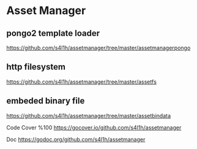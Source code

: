 # Asset Manager

## pongo2 template loader
https://github.com/s4l1h/assetmanager/tree/master/assetmanagerpongo
## http filesystem
https://github.com/s4l1h/assetmanager/tree/master/assetfs
## embeded binary file
https://github.com/s4l1h/assetmanager/tree/master/assetbindata

Code Cover %100 https://gocover.io/github.com/s4l1h/assetmanager

Doc https://godoc.org/github.com/s4l1h/assetmanager
